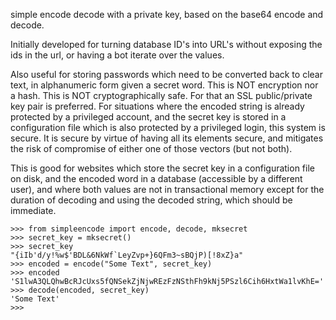 simple encode decode with a private key, based on the base64 encode and decode.

Initially developed for turning database ID's into URL's without exposing the ids in the url, or having a bot iterate over the values.

Also useful for storing passwords which need to be converted back to clear text, in alphanumeric form given a secret word. This is NOT encryption nor a hash. This is NOT cryptographically safe. For that an SSL public/private key pair is preferred. For situations where the encoded string is already protected by a privileged account, and the secret key is stored in a configuration file which is also protected by a privileged login, this system is secure. It is secure by virtue of having all its elements secure, and mitigates the risk of compromise of either one of those vectors (but not both).

This is good for websites which store the secret key in a configuration file on disk, and the encoded word in a database (accessible by a different user), and where both values are not in transactional memory except for the duration of decoding and using the decoded string, which should be immediate.

```
>>> from simpleencode import encode, decode, mksecret
>>> secret_key = mksecret()
>>> secret_key
"{iIb'd/y!%w$'BDL&6NkWf`LeyZvp+}6QFm3~sBQjP)[!8xZ}a"
>>> encoded = encode("Some Text", secret_key)
>>> encoded
'S1lwA3QLQhwBcRJcUxs5fQNSekZjNjwREzFzNSthFh9kNj5PSzl6Cih6HxtWa1lvKhE='
>>> decode(encoded, secret_key)
'Some Text'
>>> 
```